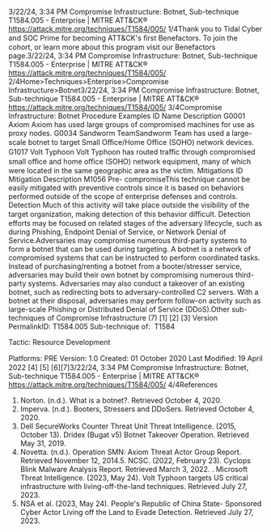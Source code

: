 3/22/24, 3:34 PM Compromise Infrastructure: Botnet, Sub-technique T1584.005 - Enterprise | MITRE ATT&CK®
https://attack.mitre.org/techniques/T1584/005/ 1/4Thank you to Tidal Cyber and SOC Prime for becoming ATT&CK's ﬁrst Benefactors. To join the cohort, or learn more about this program visit our
Benefactors page.3/22/24, 3:34 PM Compromise Infrastructure: Botnet, Sub-technique T1584.005 - Enterprise | MITRE ATT&CK®
https://attack.mitre.org/techniques/T1584/005/ 2/4Home>Techniques>Enterprise>Compromise Infrastructure>Botnet3/22/24, 3:34 PM Compromise Infrastructure: Botnet, Sub-technique T1584.005 - Enterprise | MITRE ATT&CK®
https://attack.mitre.org/techniques/T1584/005/ 3/4Compromise Infrastructure: Botnet
Procedure Examples
ID Name Description
G0001 Axiom Axiom has used large groups of compromised machines for use as proxy nodes.
G0034 Sandworm
TeamSandworm Team has used a large-scale botnet to target Small Oﬃce/Home Oﬃce (SOHO) network devices.
G1017 Volt Typhoon Volt Typhoon has routed traﬃc through compromised small oﬃce and home oﬃce (SOHO) network
equipment, many of which were located in the same geographic area as the victim.
Mitigations
ID Mitigation Description
M1056 Pre-
compromiseThis technique cannot be easily mitigated with preventive controls since it is based on behaviors performed
outside of the scope of enterprise defenses and controls.
Detection
Much of this activity will take place outside the visibility of the target organization, making detection of this behavior diﬃcult. Detection
efforts may be focused on related stages of the adversary lifecycle, such as during Phishing, Endpoint Denial of Service, or Network Denial
of Service.Adversaries may compromise numerous third-party systems to form a botnet that can be used during targeting. A botnet is a network of
compromised systems that can be instructed to perform coordinated tasks. Instead of purchasing/renting a botnet from a booter/stresser
service, adversaries may build their own botnet by compromising numerous third-party systems. Adversaries may also conduct a takeover
of an existing botnet, such as redirecting bots to adversary-controlled C2 servers. With a botnet at their disposal, adversaries may perform
follow-on activity such as large-scale Phishing or Distributed Denial of Service (DDoS).Other sub-techniques of Compromise Infrastructure (7)
[1]
[2]
[3]
Version PermalinkID: T1584.005
Sub-technique of:  T1584

Tactic: Resource Development

Platforms: PRE
Version: 1.0
Created: 01 October 2020
Last Modiﬁed: 19 April 2022
[4]
[5]
[6][7]3/22/24, 3:34 PM Compromise Infrastructure: Botnet, Sub-technique T1584.005 - Enterprise | MITRE ATT&CK®
https://attack.mitre.org/techniques/T1584/005/ 4/4References
1. Norton. (n.d.). What is a botnet?. Retrieved October 4, 2020.
2. Imperva. (n.d.). Booters, Stressers and DDoSers. Retrieved
October 4, 2020.
3. Dell SecureWorks Counter Threat Unit Threat Intelligence.
(2015, October 13). Dridex (Bugat v5) Botnet Takeover
Operation. Retrieved May 31, 2019.
4. Novetta. (n.d.). Operation SMN: Axiom Threat Actor Group
Report. Retrieved November 12, 2014.5. NCSC. (2022, February 23). Cyclops Blink Malware Analysis
Report. Retrieved March 3, 2022.
. Microsoft Threat Intelligence. (2023, May 24). Volt Typhoon
targets US critical infrastructure with living-off-the-land
techniques. Retrieved July 27, 2023.
7. NSA et al. (2023, May 24). People's Republic of China State-
Sponsored Cyber Actor Living off the Land to Evade Detection.
Retrieved July 27, 2023.